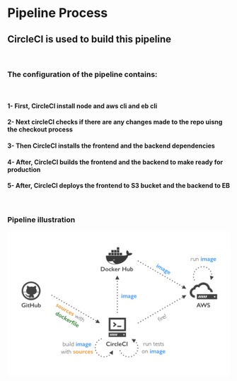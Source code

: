 # Pipeline Process

## CircleCI is used to build this pipeline

<br>

### The configuration of the pipeline contains:

<br>

#### 1- First, CircleCI install node and aws cli and eb cli

#### 2- Next circleCI checks if there are any changes made to the repo uisng the checkout process

#### 3- Then CircleCI installs the frontend and the backend dependencies

#### 4- After, CircleCI builds the frontend and the backend to make ready for production

#### 5- After, CircleCI deploys the frontend to S3 bucket and the backend to EB

<br>

### Pipeline illustration
![pipeline-diagram](./pipeline.png)
